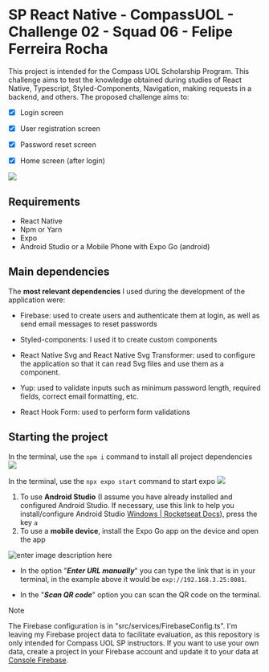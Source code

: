 # SP React Native - CompassUOL - Challenge 02 - Squad 06 - Felipe Ferreira Rocha

This project is intended for the Compass UOL Scholarship Program. This challenge aims to test the knowledge obtained during studies of React Native, Typescript, Styled-Components, Navigation, making requests in a backend, and others. The proposed challenge aims to:

 - [x] Login screen
 - [x] User registration screen
 - [x] Password reset screen
 - [x] Home screen (after login)


![](https://lh3.googleusercontent.com/drive-viewer/AITFw-wlL6VqW_wrf-nwPhXlGWFuwLZIqbDtNNeUGLWas-VteMbqmic6XFQrk80f4QMBM3NoK2B3GLZgTotS9sO3RxcZAiDB=w1920-h961)

## Requirements

- React Native
- Npm or Yarn
- Expo
- Android Studio or a Mobile Phone with Expo Go (android)

## Main dependencies

The **most relevant dependencies** I used during the development of the application were:

 - Firebase: used to create users and authenticate them at login, as
   well as send email messages to reset passwords
   
 - Styled-components: I used it to create custom components
   
  - React Native Svg and React Native Svg Transformer: used to configure
   the application so that it can read Svg files and use them as a
   component.
   
  - Yup: used to validate inputs such as minimum password length,
   required fields, correct email formatting, etc.
   
  - React Hook Form: used to perform form validations

## Starting the project

 In the terminal, use the `npm i` command to install all project dependencies
![](https://lh3.googleusercontent.com/drive-viewer/AITFw-xZO_oV7MCwwEUuk3Eg9_9xTnR6Px37T0hw8rdeprR3Lfnui3VfeYO2zLS-PVlH_ajNGXjYbOkvFXMwMBzPBPCvPpTWnw=w1920-h961)
 
 In the terminal, use the `npx expo start` command to start expo
![](https://lh3.googleusercontent.com/drive-viewer/AITFw-zgq6CgOeeGaRX2-fNWeRRnUUhgMNPmGusNmu3A8zLzXD06JU5bGSuCP1AEtbKWi61mpGuR5ZGafk57HV-kZ6yQzJy9=w1920-h961)

 1. To use **Android Studio** (I assume you have already installed and configured Android Studio. If necessary, use this link to help you install/configure Android Studio [Windows | Rocketseat Docs](https://react-native.rocketseat.dev/android/windows)), press the key `a`
2. To use a **mobile device**, install the Expo Go app on the device and open the app


![enter image description here](https://lh3.googleusercontent.com/drive-viewer/AITFw-wRquzjjdSJA3G_QVA5O0Bi9Poamb-piIJuYCdd6Agj0shbx6AhJs1BI4ykCS9BOtQWhnw1qIncYMQQOiEP8DR_47Z5DQ=w1360-h649)
- In the option "***Enter URL manually***" you can type the link that is in your terminal, in the example above it would be `exp://192.168.3.25:8081`.

- In the "***Scan QR code***" option you can scan the QR code on the terminal.


> [!NOTE]
> The Firebase configuration is in "src/services/FirebaseConfig.ts". I'm leaving my Firebase project data to facilitate evaluation, as this repository is only intended for Compass UOL SP instructors. If you want to use your own data, create a project in your Firebase account and update it to your data at [Console Firebase](https://firebase.google.com/?hl=pt).
